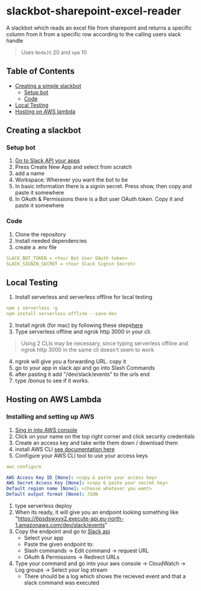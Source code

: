 # slackbot-sharepoint-excel-reader
A slackbot which reads an excel file from sharepoint and returns a specific column from it from a specific row according to the calling users slack handle

> Uses `NodeJS` 20 and `npm` 10


## Table of Contents

- [Creating a simple slackbot](#creating-a-slackbot)
    - [Setup bot](#setup-bot)
    - [Code](#code)
- [Local Testing](#local-testing)
- [Hosting on AWS lambda](#hosting-on-aws-lambda)


## Creating a slackbot
### Setup bot 
1. [Go to Slack API your apps](https://api.slack.com/apps)
2. Press Create New App and select from scratch
3. add a name 
4. Workspace: Wherever you want the bot to be
5. In basic information there is a signin secret. Press show, then copy and paste it somewhere
6. In OAuth & Permissions there is a Bot user OAuth token. Copy it and paste it somewhere

### Code 
1. Clone the repository
2. Install needed dependencies
3. create a .env file
```yaml
SLACK_BOT_TOKEN = <Your Bot User OAuth token>
SLACK_SIGNIN_SECRET = <Your Slack Signin Secret>
```

## Local Testing
1. Install serverless and serverless offline for local testing
```yaml
npm i serverless -g
npm install serverless-offline --save-dev
```
2. Install ngrok (for mac) by following these steps[here](https://download.ngrok.com/mac-os)
3.  Type serverless offline and ngrok http 3000 in your cli.
> Using 2 CLIs may be necessary, since typing serverless offline and ngrok http 3000 in the same cli doesn't seem to work
4. ngrok will give you a forwarding URL. copy it 
5. go to your app in slack api and go into Slash Commands
6. after pasting it add "/dev/slack/events" to the urls end
7. type /bonus to see if it works.

## Hosting on AWS Lambda
### Installing and setting up AWS
1. [Sing in into AWS console](https://aws.amazon.com/console/)
2. Click on your name on the top right corner and click security credentials
3. Create an access key and take write them down / download them
4. install AWS CLI [see documentation here](https://docs.aws.amazon.com/cli/latest/userguide/getting-started-install.html)
5. Configure your AWS CLI tool to use your access keys
```yaml
aws configure

AWS Access Key ID [None]: <copy & paste your access key> 
AWS Secret Access Key [None]: <copy & paste your secret key> 
Default region name [None]: <choose whatever you want>
Default output format [None]: JSON 
```

1. type serverless deploy 
2. When its ready, it will give you an endpoint looking something like "https://6psdswxvx2.execute-api.eu-north-1.amazonaws.com/dev/slack/events"
3. Copy the endpoint and go to [Slack api](https://api.slack.com/apps/)
    - Select your app
    - Paste the given endpoint to: 
    - Slash commands -> Edit command -> request URL
    - OAuth & Permissions -> Redirect URLs
4. Type your command and go into your aws console -> CloudWatch -> Log groups -> Select your log stream
    - There should be a log which shows the recieved event and that a slack command was executed



